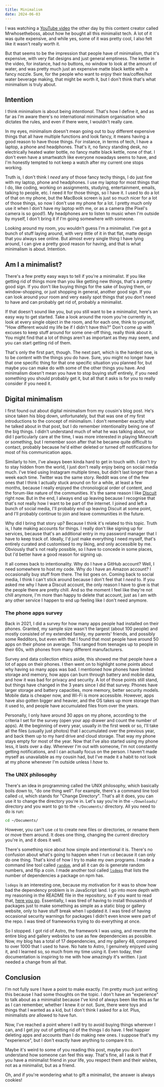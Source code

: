```yaml
---
title: Minimalism
date: 2024-06-03
---
```


I was watching a [YouTube video](https://www.youtube.com/watch?v=Fd57NOavMWs) the other day by this content creator called Mrwhosetheboss, about how he bought all this minimalist tech. A lot of it was quite expensive, and while yes, some of it was pretty cool, I also felt like it wasn't really worth it.

But that seems to be the impression that people have of minimalism, that it's expensive, with very flat designs and just general emptiness. The kettle in the video, for instance, had no buttons, no window to look at the amount of water, and was pretty much just an expensive matte black kettle with a fancy nozzle. Sure, for the people who want to enjoy their tea/coffee/hot water beverage making, that might be worth it, but I don't think that's what minimalism is truly about.

## Intention

I think minimalism is about being _intentional_. That's how I define it, and as far as I'm aware there's no international minimalism organisation who dictates the rules, and even if there were, I wouldn't really care.

In my eyes, minimalism doesn't mean going out to buy different expensive things that all have multiple functions and look fancy, it means having a good reason to have those things. For instance, in terms of tech, I have a laptop, a phone and headphones. That's it, no fancy standing desk, no electrically heated water bottle, no fancy matte black kettle, none of that. I don't even have a smartwatch like everyone nowadays seems to have, and I'm honestly tempted to not keep a watch after my current one stops working.

Truth is, I don't think I _need_ any of those fancy techy things, I do just fine with my laptop, phone and headphones. I use my laptop for most things that I do, like coding, working on assignments, studying, entertainment, emails, talking to people, etc. I need it for those things, so I have it. I used to do a lot of that on my phone, but the MacBook screen is just so much nicer for a lot of those things, so now I don't use my phone for a lot. I pretty much only use it when I don't have my laptop with me, or as a camera (the Pixel's camera is so good!). My headphones are to listen to music when I'm outside by myself, I don't bring it if I'm going somewhere with someone.

Looking around my room, you wouldn't guess I'm a minimalist. I've got a bunch of stuff laying around, with very little of it in that flat, matte design that you always see online. But almost every single thing I have lying around, I can give a pretty good reason for having, and that is what minimalism is about. Intention.

## Am I a minimalist?

There's a few pretty easy ways to tell if you're a minimalist. If you like getting rid of things more than you like getting new things, that's a pretty good sign. If you don't like buying things for the sake of buying them, or window-shopping, or just shopping in general, another good sign. If you can look around your room and very easily spot things that you don't need to have and can probably get rid of, probably a minimalist.

If that doesn't sound like you, but you still want to be a minimalist, here's an easy way to get started. Take a look around the room you're currently in, look at every single object in the room, and for each one, think to yourself, "How different would my life be if I didn't have this?" Don't come up with excuses to keep stuff around for some one-off thing, really think about it. You might find that a lot of things aren't as important as they may seem, and you can start getting rid of them.

That's only the first part, though. The next part, which is the hardest one, is to be _content_ with the things you do have. Sure, you might no longer have that one specific thing for that one specific situation you planned for, but maybe you can make do with some of the other things you have. And minimalism doesn't mean you have to stop buying stuff entirely, if you need something you should probably get it, but all that it asks is for you to really consider if you need it.

## Digital minimalism

I first found out about digital minimalism from my cousin's blog post. He's since taken his blog down, unfortunately, but that was one of my first introductions to the concept of minimalism. I don't remember exactly what he talked about in that post, but I do remember intentionality being one of the big things. I didn't understand much of what he was talking about, nor did I particularly care at the time, I was more interested in playing Minecraft or something, but I remember soon after that he became quite difficult to contact, probably because he'd either deleted or turned off notifications for most of his communication apps.

Similarly to him, I've always been kinda hard to get in touch with. I don't _try_ to stay hidden from the world, I just don't really enjoy being on social media much. I've tried using Instagram multiple times, but didn't last longer than a week each time. Twitter was the same story. Reddit was one of the few ones that I think I actually stuck around on for a while, at least a few months, because I really enjoyed the chronological order of content, and the forum-like nature of the communities. It's the same reason I like [Discuit](https://discuit.net) right now. But in the end, I always end up leaving because I recognise that that's not really how I want to be part of the internet. I joined and left a bunch of social media, I'll probably end up leaving Discuit at some point, and I'll probably continue to join and leave communities in the future.

Why did I bring that story up? Because I think it's related to this topic. Truth is, I hate making accounts for things. I really don't like signing up for services, because that's an additional entry in my password manager that I have to keep track of. Ideally, I'd just make everything I need myself, that's entirely curated and customised to my liking, and only accessible by me. Obviously that's not really possible, so I have to concede in some places, but I'd better have a good reason for signing up.

It all comes back to intentionality. Why do I have a GitHub account? Well, I need somewhere to host my code. Why do I have an Amazon account? I occasionally buy stuff from there. The list goes on. Coming back to social media, I think I can't stick around because I don't feel that I _need_ to. If you asked me why I have a Discuit account, the only reason I have to give is that the people there are pretty chill. And so the moment I feel like they're not chill anymore, I'm more than happy to delete that account, just as I am with any other service I happen to end up feeling like I don't need anymore.

### The phone apps survey

Back in 2021, I did a survey for how many apps people had installed on their phones. Granted, my sample size wasn't the largest (about 100 people) and mostly consisted of my extended family, my parents' friends, and possibly some Redditors, but even with that I found that most people have around 50 apps on their phone on average. This ranged from teenages up to people in their 60s, with phones from many different manufacturers.

Survey and data collection ethics aside, this showed me that people have a lot of apps on their phones. I then went on to highlight some points about why having so many apps was bad. I mentioned how phones have limited storage and memory, how apps can burn through battery and mobile data, and how it was bad for privacy and security. A lot of those points still stand, but things have changed in the 3 years since I did that survey. Phones have larger storage and battery capacities, more memory, better security models. Mobile data is cheaper now, and Wi-Fi is more accessible. However, apps have also gotten bigger and heavier, and the OS takes up more storage than it used to, and people have accumulated files from over the years.

Personally, I only have around 30 apps on my phone, according to the criteria I set for the survey (open your app drawer and count the number of apps). At the beginning of every year, usually in the first week or so, I'll take all the files (usually just photos) that I accumulated over the previous year, and back them up to my hard drive and cloud storage. That way my phone stays empty for most of the year. Now that I've also started using my phone less, it lasts over a day. Whenever I'm out with someone, I'm not constantly getting notifications, and I can actually focus on the person. I haven't made myself as unavailable as my cousin had, but I've made it a habit to not look at my phone whenever I'm outside unless I _have_ to.

### The UNIX philosophy

There's an idea in programming called the UNIX philosophy, which basically boils down to, "do one thing well". For example, there's a command line tool called `cd`, which stands for "Change Directory". That's all it does, you can use it to change the directory you're in. Let's say you're in the `~/Downloads/` directory and you want to go to the `~/Documents/` directory. All you need to do is run:

```sh
cd ~/Documents/
```

However, you can't use `cd` to create new files or directories, or rename them or move them around. It does one thing, changing the current directory you're in, and it does it well.

There's something nice about how simple and intentional it is. There's no confusion about what's going to happen when I run `cd` because it can only do one thing. That's kind of how I try to make my own programs. I made a command line tool called [`random`](https://gitlab.com/noClaps/random), and all it can do is generate random numbers, and flip a coin. I made another tool called [`lsdeps`](https://gitlab.com/noClaps/lsdeps) that lists the number of dependencies a package on npm has.

`lsdeps` is an interesting one, because my motivation for it was to show how bad the dependency problem is in JavaScript land. I go into more depth with my reasoning in the README file in the repository, so if you want to read that, [here you go](https://gitlab.com/noClaps/lsdeps#motivation). Essentially, I was tired of having to install thousands of packages just to make something as simple as a static blog or gallery website, only to have stuff break when I updated it. I was tired of having occasional security warnings for packages I didn't even know were part of the repo. I was tired of frameworks trying to do everything at once.

So I stopped. I got rid of Astro, the framework I was using, and rewrote the entire blog and gallery websites to use as few dependencies as possible. Now, my blog has a total of 17 dependencies, and my gallery 48, compared to over 1000 that I used to have. No hate to Astro, I genuinely enjoyed using it, and I learned so, so much from my time using it. Even today, their documentation is inspiring to me with how amazingly it's written. I just needed a change from all that.

## Conclusion

I'm not fully sure I have a point to make exactly. I'm pretty much just writing this because I had some thoughts on the topic. I don't have an "experience" to talk about as a minimalist because I've kind of always been like this as far as I can remember, whether I knew it or not. Sure, there were toys and things that I wanted as a kid, but I don't think I asked for a _lot_. Plus, minimalists _are_ allowed to have fun.

Now, I've reached a point where I will try to avoid buying things wherever I can, and I get joy out of getting rid of the things I do have. I feel happier deleting apps and accounts than I do making new ones. I suppose that's my "experience", but I don't exactly have anything to compare it to.

Maybe it's weird to some of you reading this post, maybe you don't understand how someone can feel this way. That's fine, all I ask is that if you have a minimalist friend in your life, you respect them and their wishes, not as a minimalist, but as a friend.

Oh, and if you're wondering what to gift a minimalist, the answer is always cookies!
